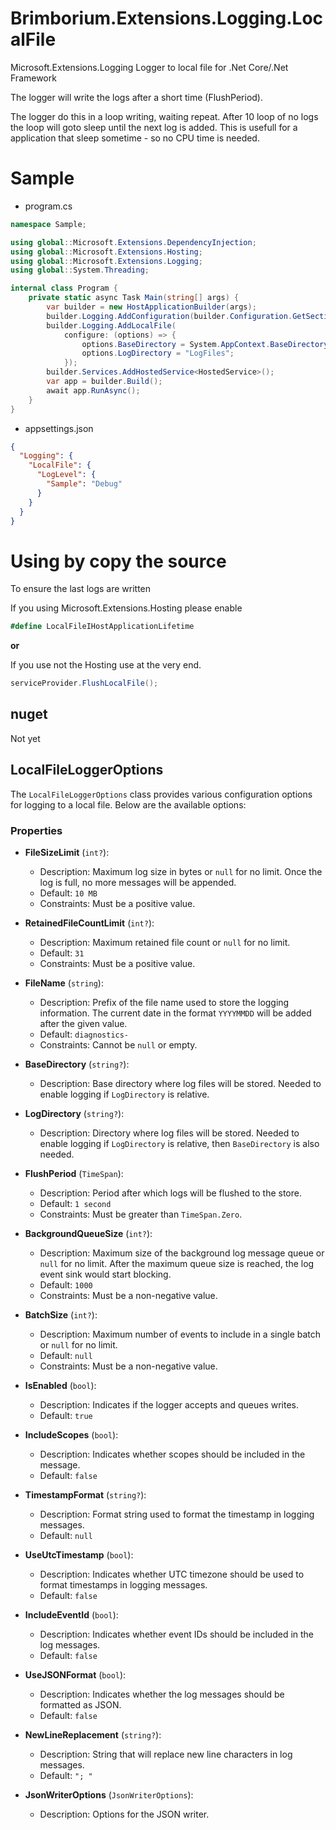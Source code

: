 # Brimborium.Extensions.Logging.LocalFile

Microsoft.Extensions.Logging Logger to local file for .Net Core/.Net Framework

The logger will write the logs after a short time (FlushPeriod).

The logger do this in a loop writing, waiting repeat.
After 10 loop of no logs the loop will goto sleep until the next log is added. This is usefull for a application that sleep sometime - so no CPU time is needed.

# Sample

- program.cs
```c#
namespace Sample;

using global::Microsoft.Extensions.DependencyInjection;
using global::Microsoft.Extensions.Hosting;
using global::Microsoft.Extensions.Logging;
using global::System.Threading;

internal class Program {
    private static async Task Main(string[] args) {
        var builder = new HostApplicationBuilder(args);
        builder.Logging.AddConfiguration(builder.Configuration.GetSection("Logging"));
        builder.Logging.AddLocalFile(
            configure: (options) => {
                options.BaseDirectory = System.AppContext.BaseDirectory;
                options.LogDirectory = "LogFiles";
            });
        builder.Services.AddHostedService<HostedService>();
        var app = builder.Build();
        await app.RunAsync();
    }
}
```

- appsettings.json
```JSON
{
  "Logging": {
    "LocalFile": {
      "LogLevel": {
        "Sample": "Debug"
      }
    }
  }
}
```


# Using by copy the source

To ensure the last logs are written

If you using Microsoft.Extensions.Hosting please enable
```c#
#define LocalFileIHostApplicationLifetime
```

**or**

If you use not the Hosting
use at the very end.
```c#
serviceProvider.FlushLocalFile();
```

## nuget 
Not yet

## LocalFileLoggerOptions

The `LocalFileLoggerOptions` class provides various configuration options for logging to a local file. Below are the available options:

### Properties

- **FileSizeLimit** (`int?`): 
  - Description: Maximum log size in bytes or `null` for no limit. Once the log is full, no more messages will be appended.
  - Default: `10 MB`
  - Constraints: Must be a positive value.

- **RetainedFileCountLimit** (`int?`): 
  - Description: Maximum retained file count or `null` for no limit.
  - Default: `31`
  - Constraints: Must be a positive value.

- **FileName** (`string`): 
  - Description: Prefix of the file name used to store the logging information. The current date in the format `YYYYMMDD` will be added after the given value.
  - Default: `diagnostics-`
  - Constraints: Cannot be `null` or empty.

- **BaseDirectory** (`string?`): 
  - Description: Base directory where log files will be stored. Needed to enable logging if `LogDirectory` is relative.

- **LogDirectory** (`string?`): 
  - Description: Directory where log files will be stored. Needed to enable logging if `LogDirectory` is relative, then `BaseDirectory` is also needed.

- **FlushPeriod** (`TimeSpan`): 
  - Description: Period after which logs will be flushed to the store.
  - Default: `1 second`
  - Constraints: Must be greater than `TimeSpan.Zero`.

- **BackgroundQueueSize** (`int?`): 
  - Description: Maximum size of the background log message queue or `null` for no limit. After the maximum queue size is reached, the log event sink would start blocking.
  - Default: `1000`
  - Constraints: Must be a non-negative value.

- **BatchSize** (`int?`): 
  - Description: Maximum number of events to include in a single batch or `null` for no limit.
  - Default: `null`
  - Constraints: Must be a non-negative value.

- **IsEnabled** (`bool`): 
  - Description: Indicates if the logger accepts and queues writes.
  - Default: `true`

- **IncludeScopes** (`bool`): 
  - Description: Indicates whether scopes should be included in the message.
  - Default: `false`

- **TimestampFormat** (`string?`): 
  - Description: Format string used to format the timestamp in logging messages.
  - Default: `null`

- **UseUtcTimestamp** (`bool`): 
  - Description: Indicates whether UTC timezone should be used to format timestamps in logging messages.
  - Default: `false`

- **IncludeEventId** (`bool`): 
  - Description: Indicates whether event IDs should be included in the log messages.
  - Default: `false`

- **UseJSONFormat** (`bool`): 
  - Description: Indicates whether the log messages should be formatted as JSON.
  - Default: `false`

- **NewLineReplacement** (`string?`): 
  - Description: String that will replace new line characters in log messages.
  - Default: `"; "`

- **JsonWriterOptions** (`JsonWriterOptions`): 
  - Description: Options for the JSON writer.
